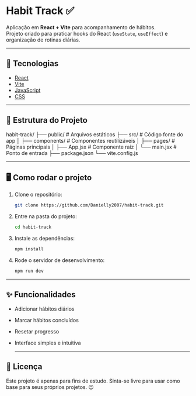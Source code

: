 # Habit Track ✅

Aplicação em **React + Vite** para acompanhamento de hábitos.  
Projeto criado para praticar hooks do React (`useState`, `useEffect`) e organização de rotinas diárias.

---

## 🚀 Tecnologias
- [React](https://react.dev/)
- [Vite](https://vitejs.dev/)
- [JavaScript](https://developer.mozilla.org/pt-BR/docs/Web/JavaScript)
- [CSS](https://developer.mozilla.org/pt-BR/docs/Web/CSS)

---

## 📂 Estrutura do Projeto
habit-track/
├── public/ # Arquivos estáticos
├── src/ # Código fonte do app
│ ├── components/ # Componentes reutilizáveis
│ ├── pages/ # Páginas principais
│ ├── App.jsx # Componente raiz
│ └── main.jsx # Ponto de entrada
├── package.json
└── vite.config.js

---

## 🖥️ Como rodar o projeto

1. Clone o repositório:
   ```bash
   git clone https://github.com/Danielly2007/habit-track.git
   
2. Entre na pasta do projeto:
   ```bash
   cd habit-track
   
3. Instale as dependências:
   ```bash
   npm install

4. Rode o servidor de desenvolvimento:
   ```bash
   npm run dev
   
---

## ✨ Funcionalidades

- Adicionar hábitos diários

- Marcar hábitos concluídos

- Resetar progresso

- Interface simples e intuitiva

  ---

## 📄 Licença

Este projeto é apenas para fins de estudo.
Sinta-se livre para usar como base para seus próprios projetos. 😉


